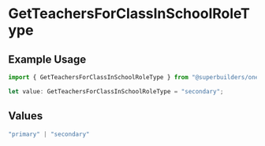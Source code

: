 # GetTeachersForClassInSchoolRoleType

## Example Usage

```typescript
import { GetTeachersForClassInSchoolRoleType } from "@superbuilders/oneroster/models/operations";

let value: GetTeachersForClassInSchoolRoleType = "secondary";
```

## Values

```typescript
"primary" | "secondary"
```